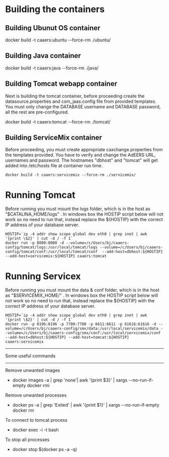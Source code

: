 # Building the containers

## Building Ubunut OS container 
 
 docker build -t caaers:ubuntu --force-rm ./ubuntu/
 
## Building Java container
 
 docker build -t caaers:java --force-rm ./java/

## Building Tomcat webapp container 
Next is building the tomcat container, before proceeding create the datasource.properties and csm_jaas.config file from provided templates. 
You must only change the DATABASE username and DATABASE password, all the rest are pre-configured. 

 docker build -t caaers:tomcat --force-rm ./tomcat/

## Building ServiceMix container 

Before proceeding, you must create appropriate caxchange.properties from the templates provided. You have to verify and change the AdEERS URL, usernames and password. The hostnames "dbhost" and "tomcat" will get added into /etc/hosts file at container run time. 
	
	docker build -t caaers:servicemix --force-rm ./servicemix/

 
# Running Tomcat 

Before running you must mount the logs folder, which is in the host as "$CATALINA_HOME/logs" . In windows box the HOSTIP script below will not work so no need to run that, instead replace the ${HOSTIP} with the correct IP address of your database server. 

	HOSTIP=`ip -4 addr show scope global dev eth0 | grep inet | awk '{print \$2}' | cut -d / -f 1`
	docker run -p 8080:8080 -d --volume=/c/Users/bj/caaers-config/tomcat/logs:/usr/local/tomcat/logs --volume=/c/Users/bj/caaers-config/tomcat/conf:/usr/local/tomcat/conf  --add-host=dbhost:${HOSTIP} --add-host=servicemix:${HOSTIP} caaers:tomcat 
	

# Running Servicex
Before running you must mount the data & conf folder, which is in the host as "$SERVICEMIX_HOME/" . In windows box the HOSTIP script below will not work so no need to run that, instead replace the ${HOSTIP} with the correct IP address of your database server. 

	HOSTIP=`ip -4 addr show scope global dev eth0 | grep inet | awk '{print \$2}' | cut -d / -f 1`
	docker run -p 8196:8196 -p 7700:7700 -p 6611:6611 -p 61616:61616 -d --volume=/c/Users/bj/caaers-config/smx/data:/usr/local/servicemix/data --volume=/c/Users/bj/caaers-config/smx/conf:/usr/local/servicemix/conf --add-host=dbhost:${HOSTIP} --add-host=tomcat:${HOSTIP} caaers:servicemix

*******************************************************************************************************
Some useful commands
*******************************************************************************************************
Remove unwanted images
 - docker images -a | grep 'none'| awk '{print $3}' | xargs --no-run-if-empty docker rmi

Remove unwanted processes
 - docker ps -a | grep 'Exited' | awk '{print $1}' | xargs --no-run-if-empty docker rm

To connect to tomcat process
- docker exec -i -t <container-id> bash

To stop all processes
 - docker stop $(docker ps -a -q)